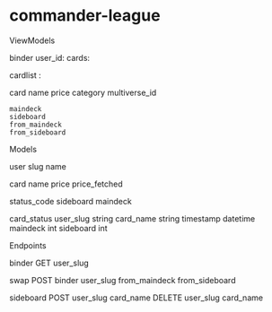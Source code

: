 # commander-league

ViewModels

binder
    user_id:    <string>
    cards:      <cardlist>

cardlist
    <string>: <card>

card
    name
    price
    category
    multiverse_id

    maindeck
    sideboard
    from_maindeck
    from_sideboard

Models

user
    slug
    name

card
    name
    price
    price_fetched

status_code
    sideboard
    maindeck

card_status
    user_slug   string
    card_name   string
    timestamp   datetime
    maindeck    int
    sideboard   int

Endpoints

binder
    GET
        user_slug

swap
    POST
        binder
            user_slug
            from_maindeck
            from_sideboard

sideboard
    POST
        user_slug
        card_name
    DELETE
        user_slug
        card_name
